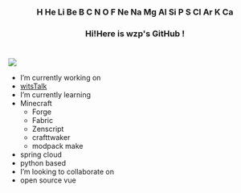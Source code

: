 <h3 align="center">H He Li Be B C N O F Ne Na Mg Al Si P S Cl Ar K Ca</h3>
<h3 align="center">Hi!Here is wzp's GitHub !</h3>

#
<img src="https://github-readme-stats.vercel.app/api?username=Wzp-2008&show_icons=true">

-  I’m currently working on
  - <a target="_blank" href="https://github.com/Wzp-2008/witsTalk/">witsTalk</a> 
-  I’m currently learning
  - Minecraft
    - Forge
    - Fabric
    - Zenscript
    - crafttwaker
    - modpack make
  - spring cloud
  - python based
-  I’m looking to collaborate on
  - open source vue
